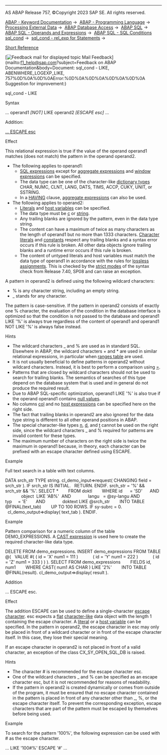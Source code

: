   

* * *

AS ABAP Release 757, ©Copyright 2023 SAP SE. All rights reserved.

[ABAP - Keyword Documentation](https://help.sap.com/doc/abapdocu_757_index_htm/7.57/en-US/abenabap.htm) →  [ABAP - Programming Language](https://help.sap.com/doc/abapdocu_757_index_htm/7.57/en-US/abenabap_reference.htm) →  [Processing External Data](https://help.sap.com/doc/abapdocu_757_index_htm/7.57/en-US/abenabap_language_external_data.htm) →  [ABAP Database Access](https://help.sap.com/doc/abapdocu_757_index_htm/7.57/en-US/abendb_access.htm) →  [ABAP SQL](https://help.sap.com/doc/abapdocu_757_index_htm/7.57/en-US/abenabap_sql.htm) →  [ABAP SQL - Operands and Expressions](https://help.sap.com/doc/abapdocu_757_index_htm/7.57/en-US/abenabap_sql_operands.htm) →  [ABAP SQL - SQL Conditions sql\_cond](https://help.sap.com/doc/abapdocu_757_index_htm/7.57/en-US/abenasql_cond.htm) →  [sql\_cond - rel\_exp for Statements](https://help.sap.com/doc/abapdocu_757_index_htm/7.57/en-US/abenabap_sql_stmt_logexp.htm) → 

[Short Reference](https://help.sap.com/doc/abapdocu_757_index_htm/7.57/en-US/abensql_cond_shortref.htm)

 [![](Mail.gif?object=Mail.gif&sap-language=EN "Feedback mail for displayed topic") Mail Feedback](mailto:f1_help@sap.com?subject=Feedback on ABAP Documentation&body=Document: sql_cond - LIKE, ABENWHERE_LOGEXP_LIKE, 757%0D%0A%0D%0AError:%0D%0A%0D%0A%0D%0A%0D%0A
Suggestion for improvement:)

sql\_cond - LIKE

Syntax

... operand1 *\[*NOT*\]* LIKE operand2 *\[*ESCAPE esc*\]* ...

Addition:

[... ESCAPE esc](#!ABAP_ONE_ADD@1@)

Effect

This relational expression is true if the value of the operand operand1 matches (does not match) the pattern in the operand operand2.

-   The following applies to operand1:
    -   [SQL expressions](https://help.sap.com/doc/abapdocu_757_index_htm/7.57/en-US/abapsql_expr.htm) except for [aggregate expressions](https://help.sap.com/doc/abapdocu_757_index_htm/7.57/en-US/abapselect_aggregate.htm) and [window expressions](https://help.sap.com/doc/abapdocu_757_index_htm/7.57/en-US/abapselect_over.htm) can be specified.
    -   The data type can be one of the character-like [dictionary types](https://help.sap.com/doc/abapdocu_757_index_htm/7.57/en-US/abenddic_builtin_types.htm) CHAR, NUMC, CLNT, LANG, DATS, TIMS, ACCP, CUKY, UNIT, or SSTRING.
    -   In a [HAVING](https://help.sap.com/doc/abapdocu_757_index_htm/7.57/en-US/abaphaving_clause.htm) clause, [aggregate expressions](https://help.sap.com/doc/abapdocu_757_index_htm/7.57/en-US/abenaggregate_expression_glosry.htm "Glossary Entry") can also be used.
-   The following applies to operand2:
    -   [Literals](https://help.sap.com/doc/abapdocu_757_index_htm/7.57/en-US/abenabap_sql_literals.htm) and [host variables](https://help.sap.com/doc/abapdocu_757_index_htm/7.57/en-US/abenabap_sql_host_variables.htm) can be specified.
    -   The data type must be [c](https://help.sap.com/doc/abapdocu_757_index_htm/7.57/en-US/abenbuiltin_types_character.htm) or [string](https://help.sap.com/doc/abapdocu_757_index_htm/7.57/en-US/abenbuiltin_types_character.htm).
    -   Any trailing blanks are ignored by the pattern, even in the data type string.
    -   The content can have a maximum of twice as many characters as the length of operand1 but no more than 1333 characters. [Character literals](https://help.sap.com/doc/abapdocu_757_index_htm/7.57/en-US/abencharacter_literal_glosry.htm "Glossary Entry") and [constants](https://help.sap.com/doc/abapdocu_757_index_htm/7.57/en-US/abenconstant_glosry.htm "Glossary Entry") respect any trailing blanks and a syntax error occurs if this rule is broken. All other data objects ignore trailing blanks and a runtime error occurs if this rule is broken.
    -   The content of untyped literals and host variables must match the data type of operand1 in accordance with the rules for [lossless assignments](https://help.sap.com/doc/abapdocu_757_index_htm/7.57/en-US/abenlossless_assignment_glosry.htm "Glossary Entry"). This is checked by the [strict modes](https://help.sap.com/doc/abapdocu_757_index_htm/7.57/en-US/abenabap_sql_strict_modes.htm) of the syntax check from Release 7.40, SP08 and can raise an exception.

A pattern in operand2 is defined using the following wildcard characters:

-   % is any character string, including an empty string.
-   \_ stands for any character.

The pattern is case-sensitive. If the pattern in operand2 consists of exactly one % character, the evaluation of the condition in the database interface is optimized so that the condition is not passed to the database and operand1 LIKE '%' is always true regardless of the content of operand1 and operand1 NOT LIKE '%' is always false instead.

Hints

-   The wildcard characters \_ and % are used as in standard SQL. Elsewhere in ABAP, the wildcard characters + and \* are used in similar relational expressions, in particular when [ranges table](https://help.sap.com/doc/abapdocu_757_index_htm/7.57/en-US/abenranges_table_glosry.htm "Glossary Entry") are used.
-   It is not usually beneficial to define patterns in operand2 without wildcard characters. Instead, it is best to perform a comparison using [\=](https://help.sap.com/doc/abapdocu_757_index_htm/7.57/en-US/abenwhere_logexp_compare.htm).
-   Patterns that are closed by wildcard characters should not be used to search for trailing blanks. The semantics of searches of this type depend on the database system that is used and in general do not produce the required result.
-   Due to ABAP SQL-specific optimization, operand1 LIKE '%' is also true if the operand operand1 contains [null values](https://help.sap.com/doc/abapdocu_757_index_htm/7.57/en-US/abennull_value_glosry.htm "Glossary Entry").
-   No columns [col](https://help.sap.com/doc/abapdocu_757_index_htm/7.57/en-US/abenabap_sql_columns.htm) and no [host expressions](https://help.sap.com/doc/abapdocu_757_index_htm/7.57/en-US/abenabap_sql_host_expressions.htm) can be specified here on the right side.
-   The fact that trailing blanks in operand2 are also ignored for the data type string is different to all other operand positions in ABAP.
-   The special character-like types [n](https://help.sap.com/doc/abapdocu_757_index_htm/7.57/en-US/abenbuiltin_types_character.htm), [d](https://help.sap.com/doc/abapdocu_757_index_htm/7.57/en-US/abenbuiltin_types_character.htm), and [t](https://help.sap.com/doc/abapdocu_757_index_htm/7.57/en-US/abenbuiltin_types_character.htm) cannot be used on the right side, since the wildcard characters \_ and % required for patterns are invalid content for these types.
-   The maximum number of characters on the right side is twice the maximum in operand1 because, in theory, each character can be prefixed with an escape character defined using ESCAPE.

Example

Full text search in a table with text columns.

DATA srch\_str TYPE string.
cl\_demo\_input=>request( CHANGING field = srch\_str ).
IF srch\_str IS INITIAL.
  RETURN.
ENDIF.
srch\_str = '%' && srch\_str && '%'.
SELECT \*
       FROM doktl
       WHERE id      = 'SD'      AND
             object  LIKE 'AB%'  AND
             langu   = @sy-langu AND
             typ     = 'E'       AND
             doktext LIKE @srch\_str
       INTO TABLE @FINAL(text\_tab)
       UP TO 100 ROWS.
IF sy-subrc = 0.
  cl\_demo\_output=>display( text\_tab ).
ENDIF.

Example

Pattern comparison for a numeric column of the table DEMO\_EXPRESSIONS. A [CAST expression](https://help.sap.com/doc/abapdocu_757_index_htm/7.57/en-US/abensql_cast.htm) is used here to create the required character-like data type.

DELETE FROM demo\_expressions.
INSERT demo\_expressions FROM TABLE @(
  VALUE #( ( id = 'X' num1 = 111 )
           ( id = 'Y' num1 = 222 )
           ( id = 'Z' num1 = 333 ) ) ).
SELECT FROM demo\_expressions
       FIELDS id, num1
       WHERE CAST( num1 AS CHAR ) LIKE '2%'
       INTO TABLE @FINAL(result).
cl\_demo\_output=>display( result ).

Addition   

... ESCAPE esc.

Effect

The addition ESCAPE can be used to define a single-character [escape character](https://help.sap.com/doc/abapdocu_757_index_htm/7.57/en-US/abenescape_character_glosry.htm "Glossary Entry"). esc expects a [flat](https://help.sap.com/doc/abapdocu_757_index_htm/7.57/en-US/abenflat_glosry.htm "Glossary Entry") [character-like](https://help.sap.com/doc/abapdocu_757_index_htm/7.57/en-US/abencharlike_data_object_glosry.htm "Glossary Entry") data object with the length 1 containing the escape character. A [literal](https://help.sap.com/doc/abapdocu_757_index_htm/7.57/en-US/abenabap_sql_literals.htm) or a [host variable](https://help.sap.com/doc/abapdocu_757_index_htm/7.57/en-US/abenabap_sql_host_variables.htm) can be specified. In the pattern in operand2, the escape character in esc may only be placed in front of a wildcard character or in front of the escape character itself. In this case, they lose their special meaning.

If an escape character in operand2 is not placed in front of a valid character, an exception of the class CX\_SY\_OPEN\_SQL\_DB is raised.

Hints

-   The character # is recommended for the escape character esc.
-   One of the wildcard characters \_ and % can be specified as an escape character esc, but it is not recommended for reasons of readability.
-   If the pattern in operand2 is created dynamically or comes from outside of the program, it must be ensured that no escape character contained in the pattern is placed in front of any character other than \_, %, or the escape character itself. To prevent the corresponding exception, escape characters that are part of the pattern must be escaped by themselves before being used.

Example

To search for the pattern '100%', the following expression can be used with # as the escape character.

... LIKE '100#%' ESCAPE '#' ...